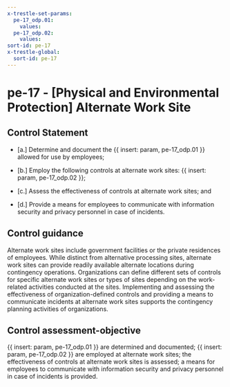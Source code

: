 ```yaml
---
x-trestle-set-params:
  pe-17_odp.01:
    values:
  pe-17_odp.02:
    values:
sort-id: pe-17
x-trestle-global:
  sort-id: pe-17
---
```


# pe-17 - \[Physical and Environmental Protection\] Alternate Work Site

## Control Statement

- \[a.\] Determine and document the {{ insert: param, pe-17_odp.01 }} allowed for use by employees;

- \[b.\] Employ the following controls at alternate work sites: {{ insert: param, pe-17_odp.02 }};

- \[c.\] Assess the effectiveness of controls at alternate work sites; and

- \[d.\] Provide a means for employees to communicate with information security and privacy personnel in case of incidents.

## Control guidance

Alternate work sites include government facilities or the private residences of employees. While distinct from alternative processing sites, alternate work sites can provide readily available alternate locations during contingency operations. Organizations can define different sets of controls for specific alternate work sites or types of sites depending on the work-related activities conducted at the sites. Implementing and assessing the effectiveness of organization-defined controls and providing a means to communicate incidents at alternate work sites supports the contingency planning activities of organizations.

## Control assessment-objective

{{ insert: param, pe-17_odp.01 }} are determined and documented;
{{ insert: param, pe-17_odp.02 }} are employed at alternate work sites;
the effectiveness of controls at alternate work sites is assessed;
a means for employees to communicate with information security and privacy personnel in case of incidents is provided.
